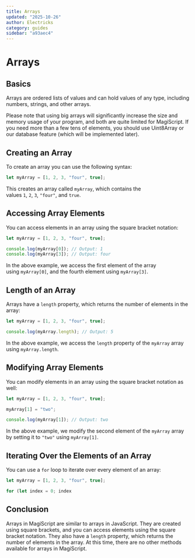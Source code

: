 ```yaml
---
title: Arrays
updated: "2025-10-26"
author: Electricks
category: guides
sidebar: "a93aec4"
---
```


# Arrays

## Basics

Arrays are ordered lists of values and can hold values of any type, including numbers, strings, and other arrays.

Please note that using big arrays will significantly increase the size and memory usage of your program, and both are quite limited for MagiScript. If you need more than a few tens of elements, you should use Uint8Array or our database feature (which will be implemented later).

## Creating an Array

To create an array you can use the following syntax:

```javascript
let myArray = [1, 2, 3, "four", true];
```

This creates an array called `myArray`, which contains the values `1`, `2`, `3`, `"four"`, and `true`.

## Accessing Array Elements

You can access elements in an array using the square bracket notation:

```javascript
let myArray = [1, 2, 3, "four", true];

console.log(myArray[0]); // Output: 1
console.log(myArray[3]); // Output: four
```

In the above example, we access the first element of the array using `myArray[0]`, and the fourth element using `myArray[3]`.

## Length of an Array

Arrays have a `length` property, which returns the number of elements in the array:

```javascript
let myArray = [1, 2, 3, "four", true];

console.log(myArray.length); // Output: 5
```

In the above example, we access the `length` property of the `myArray` array using `myArray.length`.

## Modifying Array Elements

You can modify elements in an array using the square bracket notation as well:

```javascript
let myArray = [1, 2, 3, "four", true];

myArray[1] = "two";

console.log(myArray[1]); // Output: two
```

In the above example, we modify the second element of the `myArray` array by setting it to `"two"` using `myArray[1]`.

## Iterating Over the Elements of an Array

You can use a `for` loop to iterate over every element of an array:

```javascript
let myArray = [1, 2, 3, "four", true];

for (let index = 0; index
```

## Conclusion

Arrays in MagiScript are similar to arrays in JavaScript. They are created using square brackets, and you can access elements using the square bracket notation. They also have a `length` property, which returns the number of elements in the array. At this time, there are no other methods available for arrays in MagiScript.